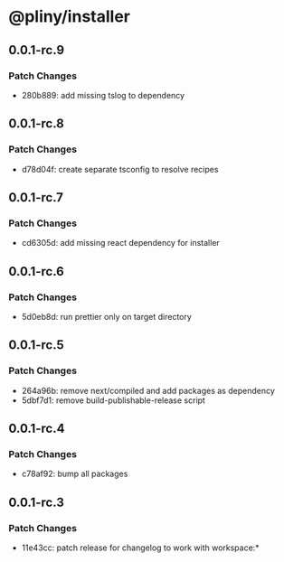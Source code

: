 # @pliny/installer

## 0.0.1-rc.9

### Patch Changes

- 280b889: add missing tslog to dependency

## 0.0.1-rc.8

### Patch Changes

- d78d04f: create separate tsconfig to resolve recipes

## 0.0.1-rc.7

### Patch Changes

- cd6305d: add missing react dependency for installer

## 0.0.1-rc.6

### Patch Changes

- 5d0eb8d: run prettier only on target directory

## 0.0.1-rc.5

### Patch Changes

- 264a96b: remove next/compiled and add packages as dependency
- 5dbf7d1: remove build-publishable-release script

## 0.0.1-rc.4

### Patch Changes

- c78af92: bump all packages

## 0.0.1-rc.3

### Patch Changes

- 11e43cc: patch release for changelog to work with workspace:\*
